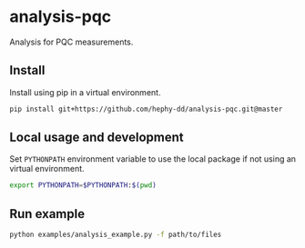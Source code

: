 # analysis-pqc

Analysis for PQC measurements.

## Install

Install using pip in a virtual environment.

```bash
pip install git+https://github.com/hephy-dd/analysis-pqc.git@master
```

## Local usage and development

Set `PYTHONPATH` environment variable to use the local package if not using an virtual environment.

```bash
export PYTHONPATH=$PYTHONPATH:$(pwd)
```

## Run example

```bash
python examples/analysis_example.py -f path/to/files
```
